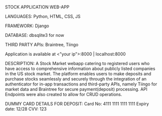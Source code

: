 STOCK APPLICATION WEB-APP

LANGUAGES: Python, HTML, CSS, JS


FRAMEWORK: Django 



DATABASE: dbsqlite3 for now


THIRD PARTY APIs: Braintree, Tiingo


Application is available at <"your ip">:8000 | localhost:8000


DESCRIPTION: 
A Stock Market webapp catering to registered users who have access to comprehensive information about publicly listed companies 
in the US stock market. The platform enables users to make deposits and purchase stocks seamlessly and securely through the 
integration of an authenticator for in-app transactions and third-party APIs, namely Tiingo for market data and Braintree for 
secure payment(deposit) processing. 
API Endpoints were also created to allow for CRUD operations.



DUMMY CARD DETAILS FOR DEPOSIT:
Card No: 4111 1111 1111 1111
Expiry date: 12/28
CVV: 123
